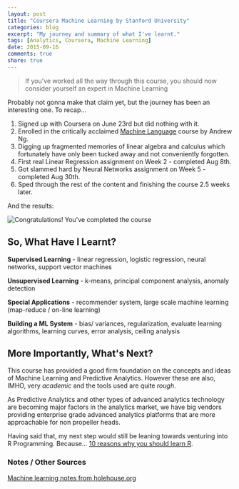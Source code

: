 ```yaml
---
layout: post
title: "Coursera Machine Learning by Stanford University"
categories: blog
excerpt: "My journey and summary of what I've learnt."
tags: [Analytics, Coursera, Machine Learning]
date: 2015-09-16
comments: true
share: true
---
```


> If you've worked all the way through this course, you should now consider yourself an expert in Machine Learning

Probably not gonna make that claim yet, but the journey has been an interesting one. To recap...

1. Signed up with Coursera on June 23rd but did nothing with it.
2. Enrolled in the critically acclaimed [Machine Language](https://www.coursera.org/learn/machine-learning/home/welcome) course by Andrew Ng.
3. Digging up fragmented memories of linear algebra and calculus which fortunately have only been tucked away and not conveniently forgotten.
4. First real Linear Regression assignment on Week 2 - completed Aug 8th.
5. Got slammed hard by Neural Networks assignment on Week 5 - completed Aug 30th.
6. Sped through the rest of the content and finishing the course 2.5 weeks later.

And the results:

![Congratulations! You've completed the course](http://res.cloudinary.com/ianliew/image/upload/v1442401429/ppkilp.png)

## So, What Have I Learnt?

**Supervised Learning** - linear regression, logistic regression, neural networks, support vector machines

**Unsupervised Learning** - k-means, principal component analysis, anomaly detection

**Special Applications** - recommender system, large scale machine learning (map-reduce / on-line learning)

**Building a ML System** - bias/ variances, regularization, evaluate learning algorithms, learning curves, error analysis, ceiling analysis

## More Importantly, What's Next?

This course has provided a good firm foundation on the concepts and ideas of Machine Learning and Predictive Analytics. However these are also, IMHO, very *academic* and the tools used are quite *rough*.

As Predictive Analytics and other types of advanced analytics technology are becoming major factors in the analytics market, we have big vendors providing enterprise grade advanced analytics platforms that are more approachable for non propeller heads.

Having said that, my next step would still be leaning towards venturing into R Programming. Because... [10 reasons why you should learn R](http://www.r-bloggers.com/10-reasons-why-you-should-learn-r/).

### Notes / Other Sources

[Machine learning notes from holehouse.org](http://www.holehouse.org/mlclass/index.html)
